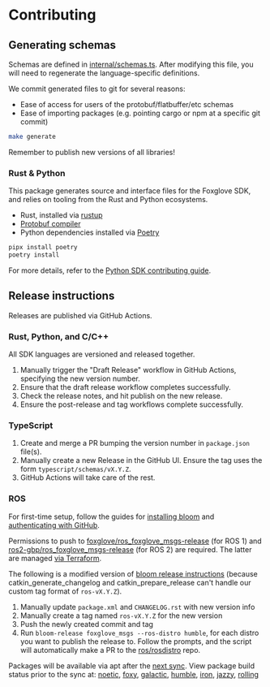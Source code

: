 # Contributing

## Generating schemas

Schemas are defined in [internal/schemas.ts](internal/schemas.ts). After modifying this file, you will need to regenerate the language-specific definitions.

We commit generated files to git for several reasons:

- Ease of access for users of the protobuf/flatbuffer/etc schemas
- Ease of importing packages (e.g. pointing cargo or npm at a specific git commit)

```sh
make generate
```

Remember to publish new versions of all libraries!

### Rust & Python

This package generates source and interface files for the Foxglove SDK, and relies on tooling from the Rust and Python ecosystems.

- Rust, installed via [rustup](https://rustup.rs/)
- [Protobuf compiler](https://grpc.io/docs/protoc-installation/)
- Python dependencies installed via [Poetry](https://python-poetry.org/)

```sh
pipx install poetry
poetry install
```

For more details, refer to the [Python SDK contributing guide](python/foxglove-sdk/CONTRIBUTING.md).

## Release instructions

Releases are published via GitHub Actions.

### Rust, Python, and C/C++

All SDK languages are versioned and released together.

1. Manually trigger the "Draft Release" workflow in GitHub Actions, specifying the new version number.
2. Ensure that the draft release workflow completes successfully.
3. Check the release notes, and hit publish on the new release.
4. Ensure the post-release and tag workflows complete successfully.

### TypeScript

1. Create and merge a PR bumping the version number in `package.json` file(s).
2. Manually create a new Release in the GitHub UI. Ensure the tag uses the form `typescript/schemas/vX.Y.Z`.
3. GitHub Actions will take care of the rest.

### ROS

For first-time setup, follow the guides for [installing bloom](http://ros-infrastructure.github.io/bloom/) and [authenticating with GitHub](https://wiki.ros.org/bloom/Tutorials/GithubManualAuthorization).

Permissions to push to [foxglove/ros_foxglove_msgs-release](https://github.com/foxglove/ros_foxglove_msgs-release) (for ROS 1) and [ros2-gbp/ros_foxglove_msgs-release](https://github.com/ros2-gbp/ros_foxglove_msgs-release) (for ROS 2) are required. The latter are managed [via Terraform](https://github.com/ros2-gbp/ros2-gbp-github-org/blob/latest/foxglove_msgs.tf).

The following is a modified version of [bloom release instructions](https://wiki.ros.org/bloom/Tutorials/ReleaseCatkinPackage) (because catkin_generate_changelog and catkin_prepare_release can't handle our custom tag format of `ros-vX.Y.Z`).

1. Manually update `package.xml` and `CHANGELOG.rst` with new version info
2. Manually create a tag named `ros-vX.Y.Z` for the new version
3. Push the newly created commit and tag
4. Run `bloom-release foxglove_msgs --ros-distro humble`, for each distro you want to publish the release to. Follow the prompts, and the script will automatically make a PR to the [ros/rosdistro](https://github.com/ros/rosdistro) repo.

Packages will be available via apt after the [next sync](https://discourse.ros.org/c/release/16). View package build status prior to the sync at:
[noetic](http://repositories.ros.org/status_page/ros_noetic_default.html?q=foxglove),
[foxy](http://repo.ros2.org/status_page/ros_foxy_default.html?q=foxglove),
[galactic](http://repo.ros2.org/status_page/ros_galactic_default.html?q=foxglove),
[humble](http://repo.ros2.org/status_page/ros_humble_default.html?q=foxglove),
[iron](http://repo.ros2.org/status_page/ros_iron_default.html?q=foxglove),
[jazzy](http://repo.ros2.org/status_page/ros_jazzy_default.html?q=foxglove),
[rolling](http://repo.ros2.org/status_page/ros_rolling_default.html?q=foxglove)
